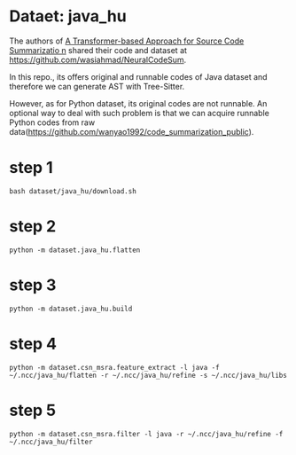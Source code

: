 # Dataet: java_hu

The authors of [A Transformer-based Approach for Source Code Summarizatio
n](https://arxiv.org/pdf/2005.00653.pdf) shared their code and dataset at https://github.com/wasiahmad/NeuralCodeSum.

In this repo., its offers original and runnable codes of Java dataset and therefore we can generate AST with Tree-Sitter.

However, as for Python dataset, its original codes are not runnable. An optional way to deal with such problem is that
  we can acquire runnable Python codes from raw data(https://github.com/wanyao1992/code_summarization_public).

# step 1 
```
bash dataset/java_hu/download.sh
```

# step 2
```
python -m dataset.java_hu.flatten
```

# step 3
```
python -m dataset.java_hu.build
```

# step 4
```
python -m dataset.csn_msra.feature_extract -l java -f ~/.ncc/java_hu/flatten -r ~/.ncc/java_hu/refine -s ~/.ncc/java_hu/libs 
```

# step 5
```
python -m dataset.csn_msra.filter -l java -r ~/.ncc/java_hu/refine -f ~/.ncc/java_hu/filter
```
